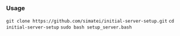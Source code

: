 ### Usage

```git clone https://github.com/simatei/initial-server-setup.git```
```cd initial-server-setup```
```sudo bash setup_server.bash```
